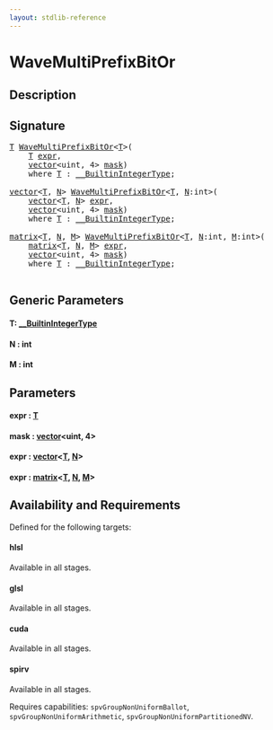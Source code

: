 ```yaml
---
layout: stdlib-reference
---
```


# WaveMultiPrefixBitOr

## Description





## Signature 

<pre>
<a href="wavemultiprefixbitor-049fi.html#typeparam-T" class="code_type">T</a> <a href="wavemultiprefixbitor-049fi.html">WaveMultiPrefixBitOr</a>&lt;<a href="wavemultiprefixbitor-049fi.html#typeparam-T" class="code_type">T</a>&gt;(
    <a href="wavemultiprefixbitor-049fi.html#typeparam-T" class="code_type">T</a> <a href="wavemultiprefixbitor-049fi.html#decl-expr" class="code_param">expr</a>,
    <a href="index.html" class="code_type">vector</a>&lt;<span class="code_keyword">uint</span>, 4&gt; <a href="wavemultiprefixbitor-049fi.html#decl-mask" class="code_param">mask</a>)
    <span class='code_keyword'>where</span> <a href="wavemultiprefixbitor-049fi.html#typeparam-T" class="code_type">T</a> : <a href="index.html" class="code_type">__BuiltinIntegerType</a>;

<a href="index.html" class="code_type">vector</a>&lt;<a href="wavemultiprefixbitor-049fi.html#typeparam-T" class="code_type">T</a>, <a href="wavemultiprefixbitor-049fi.html#decl-N" class="code_var">N</a>&gt; <a href="wavemultiprefixbitor-049fi.html">WaveMultiPrefixBitOr</a>&lt;<a href="wavemultiprefixbitor-049fi.html#typeparam-T" class="code_type">T</a>, <a href="wavemultiprefixbitor-049fi.html#decl-N" class="code_var">N</a>:<span class="code_keyword">int</span>&gt;(
    <a href="index.html" class="code_type">vector</a>&lt;<a href="wavemultiprefixbitor-049fi.html#typeparam-T" class="code_type">T</a>, <a href="wavemultiprefixbitor-049fi.html#decl-N" class="code_var">N</a>&gt; <a href="wavemultiprefixbitor-049fi.html#decl-expr" class="code_param">expr</a>,
    <a href="index.html" class="code_type">vector</a>&lt;<span class="code_keyword">uint</span>, 4&gt; <a href="wavemultiprefixbitor-049fi.html#decl-mask" class="code_param">mask</a>)
    <span class='code_keyword'>where</span> <a href="wavemultiprefixbitor-049fi.html#typeparam-T" class="code_type">T</a> : <a href="index.html" class="code_type">__BuiltinIntegerType</a>;

<a href="index.html" class="code_type">matrix</a>&lt;<a href="wavemultiprefixbitor-049fi.html#typeparam-T" class="code_type">T</a>, <a href="wavemultiprefixbitor-049fi.html#decl-N" class="code_var">N</a>, <a href="wavemultiprefixbitor-049fi.html#decl-M" class="code_var">M</a>&gt; <a href="wavemultiprefixbitor-049fi.html">WaveMultiPrefixBitOr</a>&lt;<a href="wavemultiprefixbitor-049fi.html#typeparam-T" class="code_type">T</a>, <a href="wavemultiprefixbitor-049fi.html#decl-N" class="code_var">N</a>:<span class="code_keyword">int</span>, <a href="wavemultiprefixbitor-049fi.html#decl-M" class="code_var">M</a>:<span class="code_keyword">int</span>&gt;(
    <a href="index.html" class="code_type">matrix</a>&lt;<a href="wavemultiprefixbitor-049fi.html#typeparam-T" class="code_type">T</a>, <a href="wavemultiprefixbitor-049fi.html#decl-N" class="code_var">N</a>, <a href="wavemultiprefixbitor-049fi.html#decl-M" class="code_var">M</a>&gt; <a href="wavemultiprefixbitor-049fi.html#decl-expr" class="code_param">expr</a>,
    <a href="index.html" class="code_type">vector</a>&lt;<span class="code_keyword">uint</span>, 4&gt; <a href="wavemultiprefixbitor-049fi.html#decl-mask" class="code_param">mask</a>)
    <span class='code_keyword'>where</span> <a href="wavemultiprefixbitor-049fi.html#typeparam-T" class="code_type">T</a> : <a href="index.html" class="code_type">__BuiltinIntegerType</a>;

</pre>

## Generic Parameters

####  <a id="typeparam-T"></a>T: [\_\_BuiltinIntegerType](../interfaces/0_builtinintegertype-029g/index)
####  <a id="decl-N"></a>N  : int
####  <a id="decl-M"></a>M  : int

## Parameters

####  <a id="decl-expr"></a>expr  : [T](wavemultiprefixbitor-049fi#typeparam-T)
####  <a id="decl-mask"></a>mask  : [vector](../types/vector/index)\<uint, 4\>
####  <a id="decl-expr"></a>expr  : [vector](../types/vector/index)\<[T](../types/vector/index#typeparam-T), [N](../types/vector/index#decl-N)\>
####  <a id="decl-expr"></a>expr  : [matrix](../types/matrix/index)\<[T](../types/matrix/t-0), [N](../types/matrix/index#decl-N), [M](../types/matrix/index#decl-M)\>

## Availability and Requirements

Defined for the following targets:

#### hlsl
Available in all stages.

#### glsl
Available in all stages.

#### cuda
Available in all stages.

#### spirv
Available in all stages.

Requires capabilities: `spvGroupNonUniformBallot`, `spvGroupNonUniformArithmetic`, `spvGroupNonUniformPartitionedNV`.


